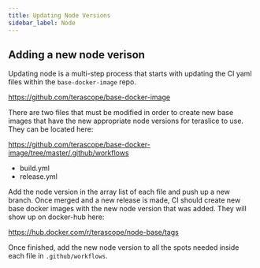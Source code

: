 ```yaml
---
title: Updating Node Versions
sidebar_label: Node
---
```


## Adding a new node verison

Updating node is a multi-step process that starts with updating the CI yaml files within the `base-docker-image` repo.

https://github.com/terascope/base-docker-image

There are two files that must be modified in order to create new base images that have the new appropriate node versions for teraslice to use. They can be located here:

https://github.com/terascope/base-docker-image/tree/master/.github/workflows

- build.yml
- release.yml

Add the node version in the array list of each file and push up a new branch. Once merged and a new release is made, CI should create new base docker images with the new node version that was added. They will show up on docker-hub here:

https://hub.docker.com/r/terascope/node-base/tags

Once finished, add the new node version to all the spots needed inside each file in `.github/workflows`.
